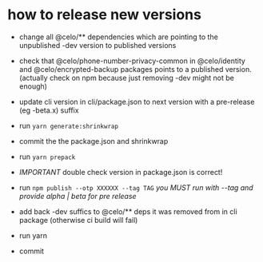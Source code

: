 # how to release new versions

- change all @celo/** dependencies which are pointing to the unpublished -dev version to published versions

- check that @celo/phone-number-privacy-common in @celo/identity  and @celo/encrypted-backup packages points to a published version. (actually check on npm because just removing -dev might not be enough)

- update cli version in cli/package.json to next version with a pre-release (eg -beta.x) suffix

- run `yarn generate:shrinkwrap`

- commit the the package.json and shrinkwrap

- run `yarn prepack`

- *IMPORTANT* double check version in package.json is correct!

- run `npm publish --otp XXXXXX --tag TAG` *you MUST run with --tag and provide alpha | beta for pre release*

- add back -dev suffics to @celo/** deps it was removed from in cli package (otherwise ci build will fail)

- run yarn

- commit
